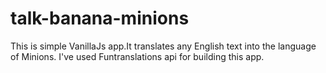 # talk-banana-minions
This is simple VanillaJs app.It translates any English text into the language of Minions. I've used Funtranslations api for building this app.
